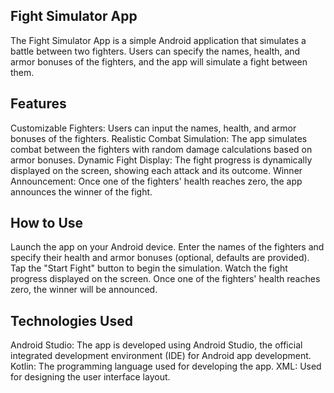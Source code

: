 ## Fight Simulator App
The Fight Simulator App is a simple Android application that simulates a battle between two fighters. Users can specify the names, health, and armor bonuses of the fighters, and the app will simulate a fight between them.

## Features
Customizable Fighters: Users can input the names, health, and armor bonuses of the fighters.
Realistic Combat Simulation: The app simulates combat between the fighters with random damage calculations based on armor bonuses.
Dynamic Fight Display: The fight progress is dynamically displayed on the screen, showing each attack and its outcome.
Winner Announcement: Once one of the fighters' health reaches zero, the app announces the winner of the fight.
## How to Use
Launch the app on your Android device.
Enter the names of the fighters and specify their health and armor bonuses (optional, defaults are provided).
Tap the "Start Fight" button to begin the simulation.
Watch the fight progress displayed on the screen.
Once one of the fighters' health reaches zero, the winner will be announced.
## Technologies Used
Android Studio: The app is developed using Android Studio, the official integrated development environment (IDE) for Android app development.
Kotlin: The programming language used for developing the app.
XML: Used for designing the user interface layout.
